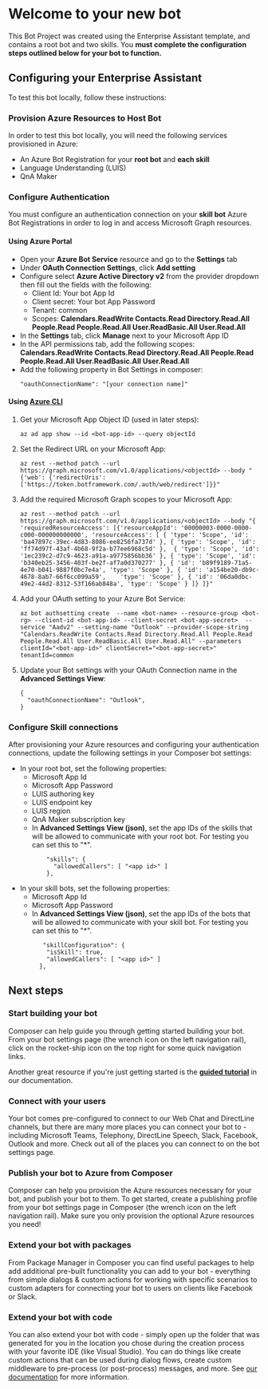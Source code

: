# Welcome to your new bot

This Bot Project was created using the Enterprise Assistant template, and contains a root bot and two skills. You **must complete the configuration steps outlined below for your bot to function.**

## Configuring your Enterprise Assistant

To test this bot locally, follow these instructions:

### Provision Azure Resources to Host Bot
In order to test this bot locally, you will need the following services provisioned in Azure:
- An Azure Bot Registration for your **root bot** and **each skill**
- Language Understanding (LUIS)
- QnA Maker

### Configure Authentication
You must configure an authentication connection on your **skill bot** Azure Bot Registrations in order to log in and access Microsoft Graph resources. 

#### Using Azure Portal
* Open your **Azure Bot Service** resource and go to the **Settings** tab
* Under **OAuth Connection Settings**, click **Add setting**
* Configure select **Azure Active Directory v2** from the provider dropdown then fill out the fields with the following:
  * Client Id: Your bot App Id
  * Client secret: Your bot App Password
  * Tenant: common
  * Scopes: **Calendars.ReadWrite Contacts.Read Directory.Read.All People.Read People.Read.All User.ReadBasic.All User.Read.All** 
* In the **Settings** tab, click **Manage** next to your Microsoft App ID
* In the API permissions tab, add the following scopes: **Calendars.ReadWrite Contacts.Read Directory.Read.All People.Read People.Read.All User.ReadBasic.All User.Read.All**
* Add the following property in Bot Settings in composer:
  ```
  "oauthConnectionName": "[your connection name]"
  ```

#### Using [Azure CLI]()
1. Get your Microsoft App Object ID (used in later steps):
    ```
    az ad app show --id <bot-app-id> --query objectId
    ```

2. Set the Redirect URL on your Microsoft App:
    ```
    az rest --method patch --url https://graph.microsoft.com/v1.0/applications/<objectId> --body "{'web': {'redirectUris': ['https://token.botframework.com/.auth/web/redirect']}}"
    ```

3. Add the required Microsoft Graph scopes to your Microsoft App:
    ```
    az rest --method patch --url https://graph.microsoft.com/v1.0/applications/<objectId> --body "{ 'requiredResourceAccess': [{'resourceAppId': '00000003-0000-0000-c000-000000000000', 'resourceAccess': [ { 'type': 'Scope', 'id': 'ba47897c-39ec-4d83-8086-ee8256fa737d' }, { 'type': 'Scope', 'id': 'ff74d97f-43af-4b68-9f2a-b77ee6968c5d' },  { 'type': 'Scope', 'id': '1ec239c2-d7c9-4623-a91a-a9775856bb36' }, { 'type': 'Scope', 'id': 'b340eb25-3456-403f-be2f-af7a0d370277' }, { 'id': 'b89f9189-71a5-4e70-b041-9887f0bc7e4a', 'type': 'Scope' }, { 'id': 'a154be20-db9c-4678-8ab7-66f6cc099a59',	'type': 'Scope'	}, { 'id': '06da0dbc-49e2-44d2-8312-53f166ab848a', 'type': 'Scope' } ]} ]}"
    ```


4. Add your OAuth setting to your Azure Bot Service:
    ```
    az bot authsetting create  --name <bot-name> --resource-group <bot-rg> --client-id <bot-app-id> --client-secret <bot-app-secret>  --service "Aadv2" --setting-name "Outlook" --provider-scope-string "Calendars.ReadWrite Contacts.Read Directory.Read.All People.Read People.Read.All User.ReadBasic.All User.Read.All" --parameters clientId="<bot-app-id>" clientSecret="<bot-app-secret>" tenantId=common
    ```

5. Update your Bot settings with your OAuth Connection name in the **Advanced Settings View**:
    ```
    {
      "oauthConnectionName": "Outlook",
    }
    ```


### Configure Skill connections
After provisioning your Azure resources and configuring your authentication connections, update the following settings in your Composer bot settings:
- In your root bot, set the following properties:
    - Microsoft App Id
    - Microsoft App Password
    - LUIS authoring key
    - LUIS endpoint key 
    - LUIS region
    - QnA Maker subscription key
    - In **Advanced Settings View (json)**, set the app IDs of the skills that will be allowed to communicate with your root bot. For testing you can set this to "*".
        ```
            "skills": {
              "allowedCallers": [ "<app id>" ]
            },
        ```
- In your skill bots, set the following properties:
    - Microsoft App Id
    - Microsoft App Password
    - In **Advanced Settings View (json)**, set the app IDs of the bots that will be allowed to communicate with your skill bot. For testing you can set this to "*".
        ```
           "skillConfiguration": {
            "isSkill": true,
            "allowedCallers": [ "<app id>" ]
          },
        ```

## Next steps

### Start building your bot

Composer can help guide you through getting started building your bot. From your bot settings page (the wrench icon on the left navigation rail), click on the rocket-ship icon on the top right for some quick navigation links.

Another great resource if you're just getting started is the **[guided tutorial](https://docs.microsoft.com/en-us/composer/tutorial/tutorial-introduction)** in our documentation.

### Connect with your users

Your bot comes pre-configured to connect to our Web Chat and DirectLine channels, but there are many more places you can connect your bot to - including Microsoft Teams, Telephony, DirectLine Speech, Slack, Facebook, Outlook and more. Check out all of the places you can connect to on the bot settings page.

### Publish your bot to Azure from Composer

Composer can help you provision the Azure resources necessary for your bot, and publish your bot to them. To get started, create a publishing profile from your bot settings page in Composer (the wrench icon on the left navigation rail). Make sure you only provision the optional Azure resources you need!

### Extend your bot with packages

From Package Manager in Composer you can find useful packages to help add additional pre-built functionality you can add to your bot - everything from simple dialogs & custom actions for working with specific scenarios to custom adapters for connecting your bot to users on clients like Facebook or Slack.

### Extend your bot with code

You can also extend your bot with code - simply open up the folder that was generated for you in the location you chose during the creation process with your favorite IDE (like Visual Studio). You can do things like create custom actions that can be used during dialog flows, create custom middleware to pre-process (or post-process) messages, and more. See [our documentation](https://aka.ms/bf-extend-with-code) for more information.
